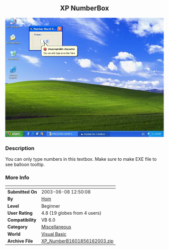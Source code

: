 ﻿<div align="center">

## XP NumberBox

<img src="PIC200361022203866.JPG">
</div>

### Description

You can only type numbers in this textbox. Make sure to make EXE file to see balloon tooltip.
 
### More Info
 


<span>             |<span>
---                |---
**Submitted On**   |2003-06-08 12:50:08
**By**             |[Hom](https://github.com/Planet-Source-Code/PSCIndex/blob/master/ByAuthor/hom.md)
**Level**          |Beginner
**User Rating**    |4.8 (19 globes from 4 users)
**Compatibility**  |VB 6\.0
**Category**       |[Miscellaneous](https://github.com/Planet-Source-Code/PSCIndex/blob/master/ByCategory/miscellaneous__1-1.md)
**World**          |[Visual Basic](https://github.com/Planet-Source-Code/PSCIndex/blob/master/ByWorld/visual-basic.md)
**Archive File**   |[XP\_NumberB1601856162003\.zip](https://github.com/Planet-Source-Code/hom-xp-numberbox__1-46078/archive/master.zip)








